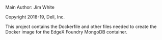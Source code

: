 Main Author:  Jim White

Copyright 2018-19, Dell, Inc.

This project contains the Dockerfile and other files needed to create the Docker image for the EdgeX Foundry MongoDB container.
